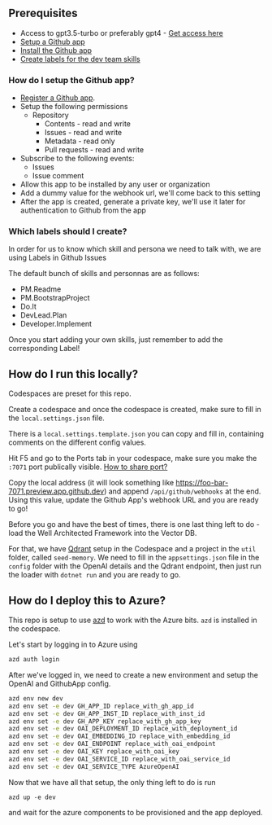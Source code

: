 ## Prerequisites

- Access to gpt3.5-turbo or preferably gpt4 - [Get access here](https://learn.microsoft.com/en-us/azure/ai-services/openai/overview#how-do-i-get-access-to-azure-openai)
- [Setup a Github app](#how-do-i-setup-the-github-app)
- [Install the Github app](https://docs.github.com/en/apps/using-github-apps/installing-your-own-github-app)
- [Create labels for the dev team skills](#which-labels-should-i-create)

### How do I setup the Github app?

- [Register a Github app](https://docs.github.com/en/apps/creating-github-apps/registering-a-github-app/registering-a-github-app).
- Setup the following permissions
    - Repository 
        - Contents - read and write
        - Issues - read and write
        - Metadata - read only
        - Pull requests - read and write
- Subscribe to the following events:
    - Issues
    - Issue comment
- Allow this app to be installed by any user or organization
- Add a dummy value for the webhook url, we'll come back to this setting
- After the app is created, generate a private key, we'll use it later for authentication to Github from the app

### Which labels should I create?

In order for us to know which skill and persona we need to talk with, we are using Labels in Github Issues

The default bunch of skills and personnas are as follows:
- PM.Readme
- PM.BootstrapProject
- Do.It
- DevLead.Plan
- Developer.Implement

Once you start adding your own skills, just remember to add the corresponding Label!

## How do I run this locally?

Codespaces are preset for this repo.

Create a codespace and once the codespace is created, make sure to fill in the `local.settings.json` file.

There is a `local.settings.template.json` you can copy and fill in, containing comments on the different config values.

Hit F5 and go to the Ports tab in your codespace, make sure you make the `:7071` port publically visible. [How to share port?](https://docs.github.com/en/codespaces/developing-in-codespaces/forwarding-ports-in-your-codespace?tool=vscode#sharing-a-port-1)

Copy the local address (it will look something like https://foo-bar-7071.preview.app.github.dev) and append `/api/github/webhooks` at the end. Using this value, update the Github App's webhook URL and you are ready to go!

Before you go and have the best of times, there is one last thing left to do - load the Well Architected Framework into the Vector DB. 

For that, we have [Qdrant](https://qdrant.tech/) setup in the Codespace and a project in the `util` folder, called `seed-memory`. We need to fill in the `appsettings.json` file in the `config` folder with the OpenAI details and the Qdrant endpoint, then just run the loader with `dotnet run` and you are ready to go.

## How do I deploy this to Azure?

This repo is setup to use  [azd](https://learn.microsoft.com/en-us/azure/developer/azure-developer-cli/overview) to work with the Azure bits. `azd` is installed in the codespace.

Let's start by logging in to Azure using
```bash
azd auth login
```

After we've logged in, we need to create a new environment and setup the OpenAI and GithubApp config.

```bash
azd env new dev
azd env set -e dev GH_APP_ID replace_with_gh_app_id
azd env set -e dev GH_APP_INST_ID replace_with_inst_id
azd env set -e dev GH_APP_KEY replace_with_gh_app_key
azd env set -e dev OAI_DEPLOYMENT_ID replace_with_deployment_id
azd env set -e dev OAI_EMBEDDING_ID replace_with_embedding_id
azd env set -e dev OAI_ENDPOINT replace_with_oai_endpoint
azd env set -e dev OAI_KEY replace_with_oai_key
azd env set -e dev OAI_SERVICE_ID replace_with_oai_service_id
azd env set -e dev OAI_SERVICE_TYPE AzureOpenAI
```

Now that we have all that setup, the only thing left to do is run

```
azd up -e dev
```

and wait for the azure components to be provisioned and the app deployed.